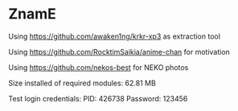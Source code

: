 # ZnamE

Using https://github.com/awaken1ng/krkr-xp3 as extraction tool

Using https://github.com/RocktimSaikia/anime-chan for motivation

Using https://github.com/nekos-best for NEKO photos

Size installed of required modules: 62.81 MB


Test login credentials:
PID: 426738
Password: 123456
